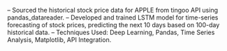 – Sourced the historical stock price data for APPLE from tingoo API using pandas_datareader.
– Developed and trained LSTM model for time-series forecasting of stock prices, predicting the next 10 days based on 100-day
historical data.
– Techniques Used: Deep Learning, Pandas, Time Series Analysis, Matplotlib, API Integration.

